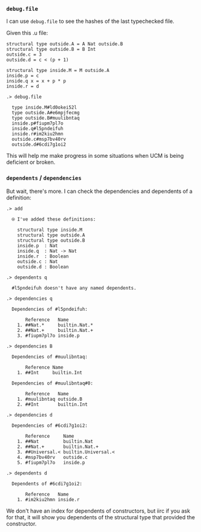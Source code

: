 ### `debug.file`
I can use `debug.file` to see the hashes of the last typechecked file.

Given this .u file:
```unison
structural type outside.A = A Nat outside.B
structural type outside.B = B Int
outside.c = 3
outside.d = c < (p + 1)

structural type inside.M = M outside.A
inside.p = c
inside.q x = x + p * p
inside.r = d
```

```ucm
.> debug.file

  type inside.M#ld0okei52l
  type outside.A#e6mpjfecmg
  type outside.B#muulibntaq
  inside.p#fiupm7pl7o
  inside.q#l5pndeifuh
  inside.r#im2kiu2hmn
  outside.c#msp7bv40rv
  outside.d#6cdi7g1oi2

```
This will help me make progress in some situations when UCM is being deficient or broken.

### `dependents` / `dependencies`
But wait, there's more.  I can check the dependencies and dependents of a definition:
```ucm
.> add

  ⍟ I've added these definitions:
  
    structural type inside.M
    structural type outside.A
    structural type outside.B
    inside.p  : Nat
    inside.q  : Nat -> Nat
    inside.r  : Boolean
    outside.c : Nat
    outside.d : Boolean

.> dependents q

  #l5pndeifuh doesn't have any named dependents.

.> dependencies q

  Dependencies of #l5pndeifuh:
  
       Reference   Name
    1. ##Nat.*     builtin.Nat.*
    2. ##Nat.+     builtin.Nat.+
    3. #fiupm7pl7o inside.p

.> dependencies B

  Dependencies of #muulibntaq:
  
       Reference Name
    1. ##Int     builtin.Int

  Dependencies of #muulibntaq#0:
  
       Reference   Name
    1. #muulibntaq outside.B
    2. ##Int       builtin.Int

.> dependencies d

  Dependencies of #6cdi7g1oi2:
  
       Reference     Name
    1. ##Nat         builtin.Nat
    2. ##Nat.+       builtin.Nat.+
    3. ##Universal.< builtin.Universal.<
    4. #msp7bv40rv   outside.c
    5. #fiupm7pl7o   inside.p

.> dependents d

  Dependents of #6cdi7g1oi2:
  
       Reference   Name
    1. #im2kiu2hmn inside.r

```
We don't have an index for dependents of constructors, but iirc if you ask for that, it will show you dependents of the structural type that provided the constructor.
